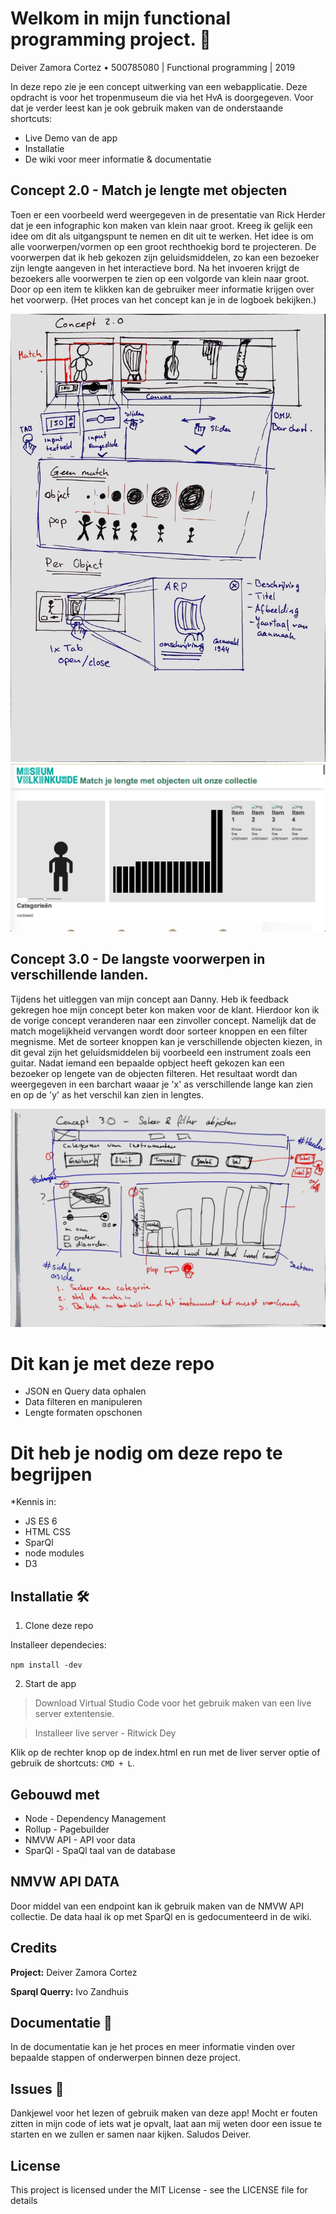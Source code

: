 # Welkom in mijn functional programming project. 🔱
Deiver Zamora Cortez • 500785080 | Functional programming | 2019

In deze repo zie je een concept uitwerking van een webapplicatie. Deze opdracht is voor het tropenmuseum die via het HvA is doorgegeven.
Voor dat je verder leest kan je ook gebruik maken van de onderstaande shortcuts:
* Live Demo van de app
* Installatie
* De wiki voor meer informatie & documentatie


## Concept 2.0 - Match je lengte met objecten
Toen er een voorbeeld werd weergegeven in de presentatie van Rick Herder dat je een infographic kon maken van klein naar groot. Kreeg ik gelijk een idee om dit als uitgangspunt te nemen en dit uit te werken. Het idee is om alle voorwerpen/vormen op een groot rechthoekig 
bord te projecteren. De voorwerpen dat ik heb gekozen zijn geluidsmiddelen, zo kan een bezoeker zijn lengte aangeven in het interactieve bord. Na het invoeren krijgt de bezoekers alle voorwerpen te zien op een volgorde van klein naar groot. Door op een item te klikken kan de gebruiker meer informatie krijgen over het voorwerp. (Het proces van het concept kan je in de logboek bekijken.)

![Concept tekening 1](https://github.com/Loquino/functional-programming/blob/master/Proces%20afbeeldingen/Foto-11.jpg)
![Aantekeningen](https://github.com/Loquino/functional-programming/blob/master/Proces%20afbeeldingen/Foto-12.png)


## Concept 3.0 - De langste voorwerpen in verschillende landen.
Tijdens het uitleggen van mijn concept aan Danny. Heb ik feedback gekregen hoe mijn concept beter kon maken voor de klant. Hierdoor kon ik de vorige concept veranderen naar een zinvoller concept. Namelijk dat de match mogelijkheid vervangen wordt door sorteer knoppen en een filter megnisme. Met de sorteer knoppen kan je verschillende objecten kiezen, in dit geval zijn het geluidsmiddelen bij voorbeeld een instrument zoals een guitar. Nadat iemand een bepaalde opbject heeft gekozen kan een bezoeker op lengete van de objecten filteren. Het resultaat wordt dan weergegeven in een barchart waaar je 'x' as verschillende lange kan zien en op de 'y' as het verschil kan zien in lengtes.  

![Aantekeningen](https://github.com/Loquino/functional-programming/blob/master/Proces%20afbeeldingen/foto-13.jpg)


# Dit kan je met deze repo
* JSON en Query data ophalen
* Data filteren en manipuleren
* Lengte formaten opschonen

# Dit heb je nodig om deze repo te begrijpen
*Kennis in:
* JS ES 6
* HTML CSS
* SparQl 
* node modules
* D3 
 

## Installatie 🛠

1. Clone deze repo

Installeer dependecies:

`npm install -dev`

2. Start de app

> Download Virtual Studio Code voor het gebruik maken van een live server extentensie.

> Installeer live server - Ritwick Dey

Klik op de rechter knop op de index.html en run met de liver server optie of gebruik de shortcuts: `CMD + L`.

## Gebouwd met
* Node - Dependency Management
* Rollup - Pagebuilder
* NMVW API - API voor data
* SparQl - SpaQl taal van de database

## NMVW API DATA
Door middel van een endpoint kan ik gebruik maken van de NMVW API collectie. De data haal ik op met SparQl en is gedocumenteerd in de wiki.

## Credits
**Project:** Deiver Zamora Cortez

**Sparql Querry:** Ivo Zandhuis


## Documentatie 📖
In de documentatie kan je het proces en meer informatie vinden over bepaalde stappen of onderwerpen binnen deze project.

## Issues 🍐
Dankjewel voor het lezen of gebruik maken van deze app! Mocht er fouten zitten in mijn code of iets wat je opvalt, laat aan mij weten door een issue te starten en we zullen er samen naar kijken. Saludos Deiver.

## License
This project is licensed under the MIT License - see the LICENSE file for details
